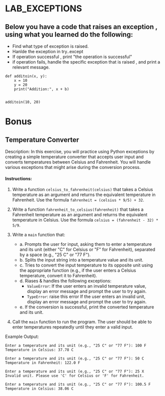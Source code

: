 # LAB_EXCEPTIONS


## Below you have a code that raises an exception , using what you learned do the following:
- Find what type of exception is raised.
- Hanlde the exception in try..except 
- If operation successful , print "the operation is successful"
- if operation fails, handle the specific exception that is raised , and print a relevant message.
```
def additoin(x, y):
    x = 10
    y = 20
    print("Addition:", x + b)


additoin(10, 20)
```



# Bonus
##  Temperature Converter

Description: In this exercise, you will practice using Python exceptions by creating a simple temperature converter that accepts user input and converts temperatures between Celsius and Fahrenheit. You will handle various exceptions that might arise during the conversion process.

#### Instructions:

1. Write a function `celsius_to_fahrenheit(celsius)` that takes a Celsius temperature as an argument and returns the equivalent temperature in Fahrenheit. Use the formula `fahrenheit = (celsius * 9/5) + 32`.

2. Write a function `fahrenheit_to_celsius(fahrenheit)` that takes a Fahrenheit temperature as an argument and returns the equivalent temperature in Celsius. Use the formula `celsius = (fahrenheit - 32) * 5/9`.

3. Write a `main` function that:
    - a. Prompts the user for input, asking them to enter a temperature and its unit (either "C" for Celsius or "F" for Fahrenheit), separated by a space (e.g., "25 C" or "77 F").
    - b. Splits the input string into a temperature value and its unit.
    - c. Tries to convert the input temperature to its opposite unit using the appropriate function (e.g., if the user enters a Celsius temperature, convert it to Fahrenheit).
    - d. Riases & handles the following exceptions:
        - `ValueError`: If the user enters an invalid temperature value, display an error message and prompt the user to try again.
        - `TypeError`: raise this error  If the user enters an invalid unit, display an error message and prompt the user to try again.
    - e. If the conversion is successful, print the converted temperature and its unit.

4. Call the `main` function to run the program. The user should be able to enter temperatures repeatedly until they enter a valid input.

Example Output:

```
Enter a temperature and its unit (e.g., "25 C" or "77 F"): 100 F
Temperature in Celsius: 37.78 C

Enter a temperature and its unit (e.g., "25 C" or "77 F"): 50 C
Temperature in Fahrenheit: 122.0 F

Enter a temperature and its unit (e.g., "25 C" or "77 F"): 25 X
Invalid unit. Please use 'C' for Celsius or 'F' for Fahrenheit.

Enter a temperature and its unit (e.g., "25 C" or "77 F"): 100.5 F
Temperature in Celsius: 38.06 C
```

